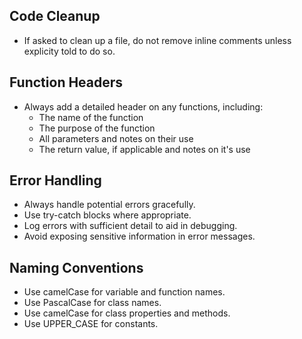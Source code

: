 ## Code Cleanup
- If asked to clean up a file, do not remove inline comments unless explicity told to do so.

## Function Headers
- Always add a detailed header on any functions, including:
    - The name of the function
    - The purpose of the function
    - All parameters and notes on their use
    - The return value, if applicable and notes on it's use

## Error Handling
- Always handle potential errors gracefully.
- Use try-catch blocks where appropriate.
- Log errors with sufficient detail to aid in debugging.
- Avoid exposing sensitive information in error messages.

## Naming Conventions
- Use camelCase for variable and function names.
- Use PascalCase for class names.
- Use camelCase for class properties and methods.
- Use UPPER_CASE for constants.

